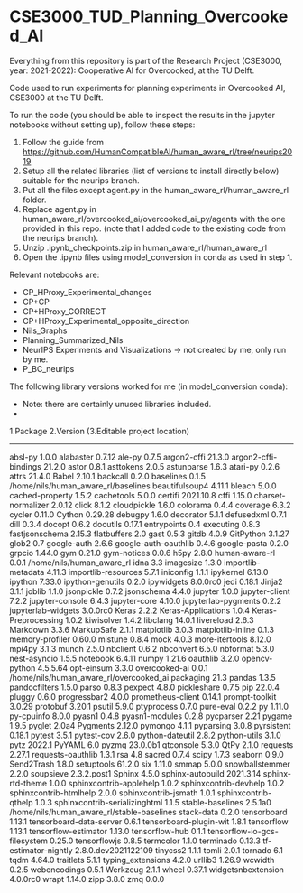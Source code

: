 # CSE3000_TUD_Planning_Overcooked_AI

Everything from this repository is part of the Research Project (CSE3000, year: 2021-2022): Cooperative AI for Overcooked, at the TU Delft.

Code used to run experiments for planning experiments in Overcooked AI, CSE3000 at the TU Delft.

To run the code (you should be able to inspect the results in the jupyter notebooks without setting up), follow these steps:
1. Follow the guide from https://github.com/HumanCompatibleAI/human_aware_rl/tree/neurips2019
2. Setup all the related libraries (list of versions to install directly below) suitable for the neurips branch.
3. Put all the files except agent.py in the human_aware_rl/human_aware_rl folder.
4. Replace agent.py in human_aware_rl/overcooked_ai/overcooked_ai_py/agents with the one provided in this repo. (note that I added code to the existing code from the neurips branch).
5. Unzip .ipynb_checkpoints.zip in human_aware_rl/human_aware_rl
6. Open the .ipynb files using model_conversion in conda as used in step 1.

Relevant notebooks are:
- CP_HProxy_Experimental_changes
- CP+CP
- CP+HProxy_CORRECT
- CP+HProxy_Experimental_opposite_direction
- Nils_Graphs
- Planning_Summarized_Nils
- NeurIPS Experiments and Visualizations -> not created by me, only run by me.
- P_BC_neurips

The following library versions worked for me (in model_conversion conda):
- Note: there are certainly unused libraries included.
- 
1.Package                       2.Version             (3.Editable project location)
----------------------------- ------------------- ------------------------------------------
absl-py                       1.0.0
alabaster                     0.7.12
ale-py                        0.7.5
argon2-cffi                   21.3.0
argon2-cffi-bindings          21.2.0
astor                         0.8.1
asttokens                     2.0.5
astunparse                    1.6.3
atari-py                      0.2.6
attrs                         21.4.0
Babel                         2.10.1
backcall                      0.2.0
baselines                     0.1.5               /home/nils/human_aware_rl/baselines
beautifulsoup4                4.11.1
bleach                        5.0.0
cached-property               1.5.2
cachetools                    5.0.0
certifi                       2021.10.8
cffi                          1.15.0
charset-normalizer            2.0.12
click                         8.1.2
cloudpickle                   1.6.0
colorama                      0.4.4
coverage                      6.3.2
cycler                        0.11.0
Cython                        0.29.28
debugpy                       1.6.0
decorator                     5.1.1
defusedxml                    0.7.1
dill                          0.3.4
docopt                        0.6.2
docutils                      0.17.1
entrypoints                   0.4
executing                     0.8.3
fastjsonschema                2.15.3
flatbuffers                   2.0
gast                          0.5.3
gitdb                         4.0.9
GitPython                     3.1.27
glob2                         0.7
google-auth                   2.6.6
google-auth-oauthlib          0.4.6
google-pasta                  0.2.0
grpcio                        1.44.0
gym                           0.21.0
gym-notices                   0.0.6
h5py                          2.8.0
human-aware-rl                0.0.1               /home/nils/human_aware_rl
idna                          3.3
imagesize                     1.3.0
importlib-metadata            4.11.3
importlib-resources           5.7.1
iniconfig                     1.1.1
ipykernel                     6.13.0
ipython                       7.33.0
ipython-genutils              0.2.0
ipywidgets                    8.0.0rc0
jedi                          0.18.1
Jinja2                        3.1.1
joblib                        1.1.0
jsonpickle                    0.7.2
jsonschema                    4.4.0
jupyter                       1.0.0
jupyter-client                7.2.2
jupyter-console               6.4.3
jupyter-core                  4.10.0
jupyterlab-pygments           0.2.2
jupyterlab-widgets            3.0.0rc0
Keras                         2.2.2
Keras-Applications            1.0.4
Keras-Preprocessing           1.0.2
kiwisolver                    1.4.2
libclang                      14.0.1
livereload                    2.6.3
Markdown                      3.3.6
MarkupSafe                    2.1.1
matplotlib                    3.0.3
matplotlib-inline             0.1.3
memory-profiler               0.60.0
mistune                       0.8.4
mock                          4.0.3
more-itertools                8.12.0
mpi4py                        3.1.3
munch                         2.5.0
nbclient                      0.6.2
nbconvert                     6.5.0
nbformat                      5.3.0
nest-asyncio                  1.5.5
notebook                      6.4.11
numpy                         1.21.6
oauthlib                      3.2.0
opencv-python                 4.5.5.64
opt-einsum                    3.3.0
overcooked-ai                 0.0.1               /home/nils/human_aware_rl/overcooked_ai
packaging                     21.3
pandas                        1.3.5
pandocfilters                 1.5.0
parso                         0.8.3
pexpect                       4.8.0
pickleshare                   0.7.5
pip                           22.0.4
pluggy                        0.6.0
progressbar2                  4.0.0
prometheus-client             0.14.1
prompt-toolkit                3.0.29
protobuf                      3.20.1
psutil                        5.9.0
ptyprocess                    0.7.0
pure-eval                     0.2.2
py                            1.11.0
py-cpuinfo                    8.0.0
pyasn1                        0.4.8
pyasn1-modules                0.2.8
pycparser                     2.21
pygame                        1.9.5
pyglet                        2.0a4
Pygments                      2.12.0
pymongo                       4.1.1
pyparsing                     3.0.8
pyrsistent                    0.18.1
pytest                        3.5.1
pytest-cov                    2.6.0
python-dateutil               2.8.2
python-utils                  3.1.0
pytz                          2022.1
PyYAML                        6.0
pyzmq                         23.0.0b1
qtconsole                     5.3.0
QtPy                          2.1.0
requests                      2.27.1
requests-oauthlib             1.3.1
rsa                           4.8
sacred                        0.7.4
scipy                         1.7.3
seaborn                       0.9.0
Send2Trash                    1.8.0
setuptools                    61.2.0
six                           1.11.0
smmap                         5.0.0
snowballstemmer               2.2.0
soupsieve                     2.3.2.post1
Sphinx                        4.5.0
sphinx-autobuild              2021.3.14
sphinx-rtd-theme              1.0.0
sphinxcontrib-applehelp       1.0.2
sphinxcontrib-devhelp         1.0.2
sphinxcontrib-htmlhelp        2.0.0
sphinxcontrib-jsmath          1.0.1
sphinxcontrib-qthelp          1.0.3
sphinxcontrib-serializinghtml 1.1.5
stable-baselines              2.5.1a0             /home/nils/human_aware_rl/stable-baselines
stack-data                    0.2.0
tensorboard                   1.13.1
tensorboard-data-server       0.6.1
tensorboard-plugin-wit        1.8.1
tensorflow                    1.13.1
tensorflow-estimator          1.13.0
tensorflow-hub                0.1.1
tensorflow-io-gcs-filesystem  0.25.0
tensorflowjs                  0.8.5
termcolor                     1.1.0
terminado                     0.13.3
tf-estimator-nightly          2.8.0.dev2021122109
tinycss2                      1.1.1
tomli                         2.0.1
tornado                       6.1
tqdm                          4.64.0
traitlets                     5.1.1
typing_extensions             4.2.0
urllib3                       1.26.9
wcwidth                       0.2.5
webencodings                  0.5.1
Werkzeug                      2.1.1
wheel                         0.37.1
widgetsnbextension            4.0.0rc0
wrapt                         1.14.0
zipp                          3.8.0
zmq                           0.0.0
